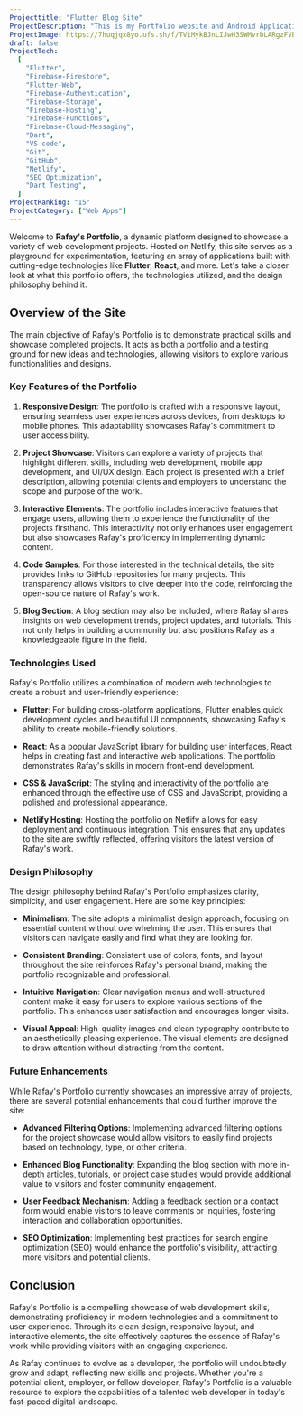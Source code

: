 ```yaml
---
Projecttitle: "Flutter Blog Site"
ProjectDescription: "This is my Portfolio website and Android Application, both developed using Flutter. 🚀"
ProjectImage: https://7huqjqx8yo.ufs.sh/f/TViMykBJnLIJwH3SWMvrbLARgzFVBUGZoxsDQ9n2NSdXYJKO
draft: false
ProjectTech:
  [
    "Flutter",
    "Firebase-Firestore",
    "Flutter-Web",
    "Firebase-Authentication",
    "Firebase-Storage",
    "Firebase-Hosting",
    "Firebase-Functions",
    "Firebase-Cloud-Messaging",
    "Dart",
    "VS-code",
    "Git",
    "GitHub",
    "Netlify",
    "SEO Optimization",
    "Dart Testing",
  ]
ProjectRanking: "15"
ProjectCategory: ["Web Apps"]
---
```


Welcome to **Rafay's Portfolio**, a dynamic platform designed to showcase a variety of web development projects. Hosted on Netlify, this site serves as a playground for experimentation, featuring an array of applications built with cutting-edge technologies like **Flutter**, **React**, and more. Let's take a closer look at what this portfolio offers, the technologies utilized, and the design philosophy behind it.

## Overview of the Site

The main objective of Rafay's Portfolio is to demonstrate practical skills and showcase completed projects. It acts as both a portfolio and a testing ground for new ideas and technologies, allowing visitors to explore various functionalities and designs.

### Key Features of the Portfolio

1. **Responsive Design**: The portfolio is crafted with a responsive layout, ensuring seamless user experiences across devices, from desktops to mobile phones. This adaptability showcases Rafay's commitment to user accessibility.

2. **Project Showcase**: Visitors can explore a variety of projects that highlight different skills, including web development, mobile app development, and UI/UX design. Each project is presented with a brief description, allowing potential clients and employers to understand the scope and purpose of the work.

3. **Interactive Elements**: The portfolio includes interactive features that engage users, allowing them to experience the functionality of the projects firsthand. This interactivity not only enhances user engagement but also showcases Rafay's proficiency in implementing dynamic content.

4. **Code Samples**: For those interested in the technical details, the site provides links to GitHub repositories for many projects. This transparency allows visitors to dive deeper into the code, reinforcing the open-source nature of Rafay's work.

5. **Blog Section**: A blog section may also be included, where Rafay shares insights on web development trends, project updates, and tutorials. This not only helps in building a community but also positions Rafay as a knowledgeable figure in the field.

### Technologies Used

Rafay's Portfolio utilizes a combination of modern web technologies to create a robust and user-friendly experience:

- **Flutter**: For building cross-platform applications, Flutter enables quick development cycles and beautiful UI components, showcasing Rafay's ability to create mobile-friendly solutions.

- **React**: As a popular JavaScript library for building user interfaces, React helps in creating fast and interactive web applications. The portfolio demonstrates Rafay's skills in modern front-end development.

- **CSS & JavaScript**: The styling and interactivity of the portfolio are enhanced through the effective use of CSS and JavaScript, providing a polished and professional appearance.

- **Netlify Hosting**: Hosting the portfolio on Netlify allows for easy deployment and continuous integration. This ensures that any updates to the site are swiftly reflected, offering visitors the latest version of Rafay's work.

### Design Philosophy

The design philosophy behind Rafay's Portfolio emphasizes clarity, simplicity, and user engagement. Here are some key principles:

- **Minimalism**: The site adopts a minimalist design approach, focusing on essential content without overwhelming the user. This ensures that visitors can navigate easily and find what they are looking for.

- **Consistent Branding**: Consistent use of colors, fonts, and layout throughout the site reinforces Rafay's personal brand, making the portfolio recognizable and professional.

- **Intuitive Navigation**: Clear navigation menus and well-structured content make it easy for users to explore various sections of the portfolio. This enhances user satisfaction and encourages longer visits.

- **Visual Appeal**: High-quality images and clean typography contribute to an aesthetically pleasing experience. The visual elements are designed to draw attention without distracting from the content.

### Future Enhancements

While Rafay's Portfolio currently showcases an impressive array of projects, there are several potential enhancements that could further improve the site:

- **Advanced Filtering Options**: Implementing advanced filtering options for the project showcase would allow visitors to easily find projects based on technology, type, or other criteria.

- **Enhanced Blog Functionality**: Expanding the blog section with more in-depth articles, tutorials, or project case studies would provide additional value to visitors and foster community engagement.

- **User Feedback Mechanism**: Adding a feedback section or a contact form would enable visitors to leave comments or inquiries, fostering interaction and collaboration opportunities.

- **SEO Optimization**: Implementing best practices for search engine optimization (SEO) would enhance the portfolio's visibility, attracting more visitors and potential clients.

## Conclusion

Rafay's Portfolio is a compelling showcase of web development skills, demonstrating proficiency in modern technologies and a commitment to user experience. Through its clean design, responsive layout, and interactive elements, the site effectively captures the essence of Rafay's work while providing visitors with an engaging experience.

As Rafay continues to evolve as a developer, the portfolio will undoubtedly grow and adapt, reflecting new skills and projects. Whether you're a potential client, employer, or fellow developer, Rafay's Portfolio is a valuable resource to explore the capabilities of a talented web developer in today's fast-paced digital landscape.
